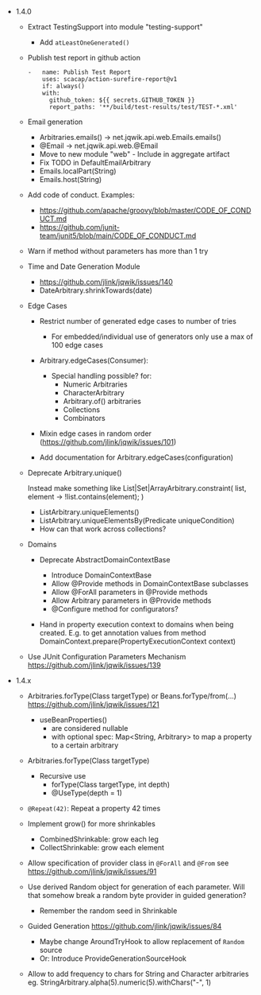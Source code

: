 - 1.4.0

    - Extract TestingSupport into module "testing-support"
        - Add `atLeastOneGenerated()`

    - Publish test report in github action
      ```
      -   name: Publish Test Report
          uses: scacap/action-surefire-report@v1
          if: always()
          with:
            github_token: ${{ secrets.GITHUB_TOKEN }}
            report_paths: '**/build/test-results/test/TEST-*.xml'
      ```  

    - Email generation
        - Arbitraries.emails() -> net.jqwik.api.web.Emails.emails()
        - @Email -> net.jqwik.api.web.@Email
        - Move to new module "web"
              - Include in aggregate artifact
        - Fix TODO in DefaultEmailArbitrary
        - Emails.localPart(String) 
        - Emails.host(String) 

    - Add code of conduct. Examples:
        - https://github.com/apache/groovy/blob/master/CODE_OF_CONDUCT.md
        - https://github.com/junit-team/junit5/blob/main/CODE_OF_CONDUCT.md

    - Warn if method without parameters has more than 1 try

    - Time and Date Generation Module
        - https://github.com/jlink/jqwik/issues/140
        - DateArbitrary.shrinkTowards(date)

    - Edge Cases

        - Restrict number of generated edge cases to number of tries
          - For embedded/individual use of generators only use a max of 100 edge cases
        
        - Arbitrary.edgeCases(Consumer<Config>):
          - Special handling possible? for:
              - Numeric Arbitraries
              - CharacterArbitrary
              - Arbitrary.of() arbitraries
              - Collections
              - Combinators
        
        - Mixin edge cases in random order (https://github.com/jlink/jqwik/issues/101)
    
        - Add documentation for Arbitrary.edgeCases(configuration)

    - Deprecate Arbitrary.unique()
    
      Instead make something like List|Set|ArrayArbitrary.constraint(
        list, element -> !list.contains(element);
      ) 
        - ListArbitrary.uniqueElements()
        - ListArbitrary.uniqueElementsBy(Predicate<E> uniqueCondition)
        - How can that work across collections?

    - Domains
        - Deprecate AbstractDomainContextBase
            - Introduce DomainContextBase
            - Allow @Provide methods in DomainContextBase subclasses
            - Allow @ForAll parameters in @Provide methods
            - Allow Arbitrary<T> parameters in @Provide methods
            - @Configure method for configurators?
            
        - Hand in property execution context to domains when being created.
          E.g. to get annotation values from method
          DomainContext.prepare(PropertyExecutionContext context)

    - Use JUnit Configuration Parameters Mechanism
      https://github.com/jlink/jqwik/issues/139

- 1.4.x

    - Arbitraries.forType(Class<T> targetType) or Beans.forType/from(...)
      https://github.com/jlink/jqwik/issues/121
        - useBeanProperties()
            - are considered nullable
            - with optional spec: Map<String, Arbitrary> to map
              a property to a certain arbitrary

    - Arbitraries.forType(Class<T> targetType)
        - Recursive use
            - forType(Class<T> targetType, int depth)
            - @UseType(depth = 1)

    - `@Repeat(42)`: Repeat a property 42 times

    - Implement grow() for more shrinkables
        - CombinedShrinkable: grow each leg
        - CollectShrinkable: grow each element

    - Allow specification of provider class in `@ForAll` and `@From`
      see https://github.com/jlink/jqwik/issues/91

    - Use derived Random object for generation of each parameter.
      Will that somehow break a random byte provider in guided generation?
      - Remember the random seed in Shrinkable

    - Guided Generation
      https://github.com/jlink/jqwik/issues/84
      - Maybe change AroundTryHook to allow replacement of `Random` source
      - Or: Introduce ProvideGenerationSourceHook
      
    - Allow to add frequency to chars for String and Character arbitraries
      eg. StringArbitrary.alpha(5).numeric(5).withChars("-", 1)


